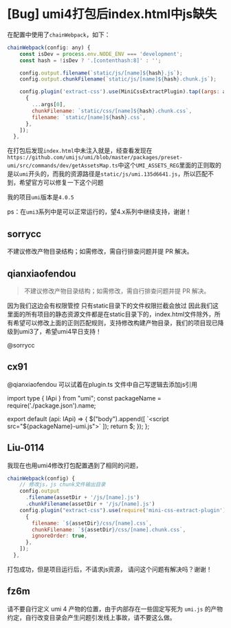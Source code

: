# [Bug] umi4打包后index.html中js缺失

在配置中使用了`chainWebpack`，如下：

```javascript
chainWebpack(config: any) {
    const isDev = process.env.NODE_ENV === 'development';
    const hash = !isDev ? '.[contenthash:8]' : '';

    config.output.filename(`static/js/[name]${hash}.js`);
    config.output.chunkFilename(`static/js/[name]${hash}.chunk.js`);

    config.plugin('extract-css').use(MiniCssExtractPlugin).tap((args: any) => [
      {
        ...args[0],
        chunkFilename: `static/css/[name]${hash}.chunk.css`,
        filename: `static/[name]${hash}.css`,
      },
    ]);
  },
```

在打包后发现`index.html`中未注入就是，经查看发现在`https://github.com/umijs/umi/blob/master/packages/preset-umi/src/commands/dev/getAssetsMap.ts`中这个`UMI_ASSETS_REG`里面的正则取的是以`umi`开头的，而我的资源路径是`static/js/umi.135d6641.js`，所以匹配不到，希望官方可以修复一下这个问题

我的项目`umi`版本是`4.0.5`

ps：在`umi3`系列中是可以正常运行的，望4.x系列中继续支持，谢谢！

## sorrycc

不建议修改产物目录结构；如需修改，需自行排查问题并提 PR 解决。

## qianxiaofendou

> 不建议修改产物目录结构；如需修改，需自行排查问题并提 PR 解决。

因为我们这边会有权限管控 只有static目录下的文件权限拦截会放过 因此我们这里面的所有项目的静态资源文件都是在static目录下的，index.html文件除外，所有希望可以修改上面的正则匹配规则，支持修改构建产物目录，我们的项目现已降级到umi3了，希望umi4早日支持！

@sorrycc

## cx91

@qianxiaofendou
可以试着在plugin.ts 文件中自己写逻辑去添加js引用

import type { IApi } from "umi";
const packageName = require('./package.json').name;

export default (api: IApi) => {
$("body").append([
        `<script src="${packageName}-umi.js"></script>`
]);
return $;
});
};

## Liu-0114

我现在也用umi4修改打包配置遇到了相同的问题，

```js
chainWebpack(config) {
    // 修改js，js chunk文件输出目录
    config.output
      .filename(assetDir + '/js/[name].js')
      .chunkFilename(assetDir + '/js/[name].js')
    config.plugin("extract-css").use(require('mini-css-extract-plugin')).tap(() => [
      {
        filename: `${assetDir}/css/[name].css`,
        chunkFilename: `${assetDir}/css/[name].chunk.css`,
        ignoreOrder: true,
      },
    ]);
  },
```

打包成功，但是项目运行后，不请求js资源，
请问这个问题有解决吗？谢谢！

## fz6m

请不要自行定义 umi 4 产物的位置，由于内部存在一些固定写死为 `umi.js` 的产物约定，自行改变目录会产生问题引发线上事故，请不要这么做。

